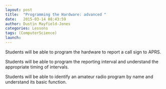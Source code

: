 ```yaml
---
layout: post
title:  "Programming the Hardware: advanced "
date:   2015-03-14 08:43:59
author: Dustin Mayfield-Jones
categories: Lessons
tags: (ComputerScience)
launch: 
---
```

Students will be able to program the hardware to report a call sign to APRS.

Students will be able to program the reporting interval and understand the appropriate timing of intervals.

Students will be able to identify an amateur radio program by name and understand its basic function.
